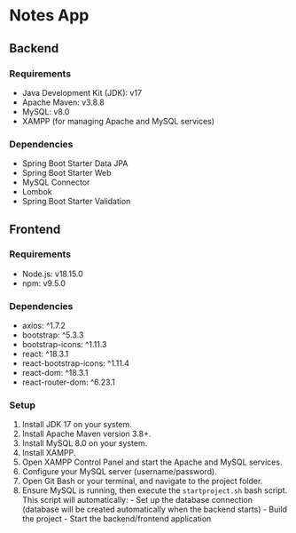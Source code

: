 # Notes App

## Backend

### Requirements

- Java Development Kit (JDK): v17
- Apache Maven: v3.8.8
- MySQL: v8.0
- XAMPP (for managing Apache and MySQL services)

### Dependencies

- Spring Boot Starter Data JPA
- Spring Boot Starter Web
- MySQL Connector
- Lombok
- Spring Boot Starter Validation
 
## Frontend

### Requirements

- Node.js: v18.15.0
- npm: v9.5.0

### Dependencies

- axios: ^1.7.2
- bootstrap: ^5.3.3
- bootstrap-icons: ^1.11.3
- react: ^18.3.1
- react-bootstrap-icons: ^1.11.4
- react-dom: ^18.3.1
- react-router-dom: ^6.23.1

### Setup

1. Install JDK 17 on your system.
2. Install Apache Maven version 3.8+.
3. Install MySQL 8.0 on your system.
4. Install XAMPP.
5. Open XAMPP Control Panel and start the Apache and MySQL services.
6. Configure your MySQL server (username/password).
7. Open Git Bash or your terminal, and navigate to the project folder.
8. Ensure MySQL is running, then execute the `startproject.sh` bash script.
    This script will automatically:
       - Set up the database connection (database will be created automatically when the backend starts)
       - Build the project
       - Start the backend/frontend application  